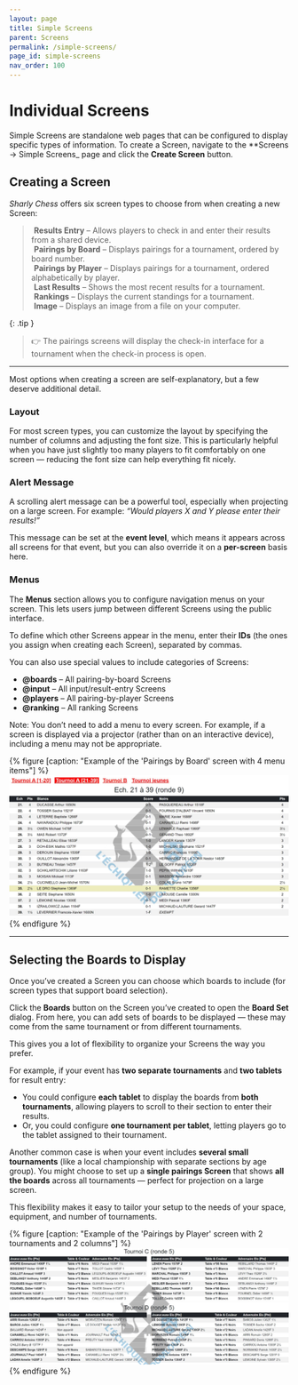 ```yaml
---
layout: page
title: Simple Screens
parent: Screens
permalink: /simple-screens/
page_id: simple-screens
nav_order: 100
---
```


# Individual Screens

Simple Screens are standalone web pages that can be configured to display specific types of information.
To create a Screen, navigate to the **Screens → Simple Screens_ page and click the **Create Screen** button.

## Creating a Screen

_Sharly Chess_ offers six screen types to choose from when creating a new Screen:

><i class="bi-pencil" style="padding-right: 0.3rem"></i> **Results Entry** – Allows players to check in and enter their results from a shared device.<br />
><i class="bi-card-list" style="padding-right: 0.3rem"></i> **Pairings by Board** – Displays pairings for a tournament, ordered by board number.<br />
><i class="bi-people" style="padding-right: 0.3rem"></i> **Pairings by Player** – Displays pairings for a tournament, ordered alphabetically by player.<br />
><i class="bi-1-square" style="padding-right: 0.3rem"></i> **Last Results** – Shows the most recent results for a tournament.<br />
><i class="bi-trophy" style="padding-right: 0.3rem"></i> **Rankings** – Displays the current standings for a tournament.<br />
><i class="bi-image" style="padding-right: 0.3rem"></i> **Image** – Displays an image from a file on your computer.

{: .tip }
> :point_right: The pairings screens will display the check-in interface for a tournament when the check-in process is open.

---

Most options when creating a screen are self-explanatory, but a few deserve additional detail.

### Layout

For most screen types, you can customize the layout by specifying the number of columns and adjusting the font size.
This is particularly helpful when you have just slightly too many players to fit comfortably on one screen — reducing the font size can help everything fit nicely.

### Alert Message

A scrolling alert message can be a powerful tool, especially when projecting on a large screen.
For example: *“Would players X and Y please enter their results!”*

This message can be set at the **event level**, which means it appears across all screens for that event, but you can also override it on a **per-screen** basis here.

### Menus

The **Menus** section allows you to configure navigation menus on your screen.
This lets users jump between different Screens using the public interface.

To define which other Screens appear in the menu, enter their **IDs** (the ones you assign when creating each Screen), separated by commas.

You can also use special values to include categories of Screens:

- **@boards** – All pairing-by-board Screens
- **@input** – All input/result-entry Screens
- **@players** – All pairing-by-player Screens
- **@ranking** – All ranking Screens

Note: You don’t need to add a menu to every screen. For example, if a screen is displayed via a projector (rather than on an interactive device), including a menu may not be appropriate.

{% figure [caption: "Example of the 'Pairings by Board' screen with 4 menu items"] %}
![Example of the 'Pairings by Board' screen with 4 menu items](/assets/images/menus-3.jpg)
{% endfigure %}

---

## Selecting the Boards to Display

Once you’ve created a Screen you can choose which boards to include (for screen types that support board selection).

Click the **Boards** button on the Screen you’ve created to open the **Board Set** dialog.
From here, you can add sets of boards to be displayed — these may come from the same tournament or from different tournaments.

This gives you a lot of flexibility to organize your Screens the way you prefer.

For example, if your event has **two separate tournaments** and **two tablets** for result entry:
  - You could configure **each tablet** to display the boards from **both tournaments**, allowing players to scroll to their section to enter their results.
  - Or, you could configure **one tournament per tablet**, letting players go to the tablet assigned to their tournament.

Another common case is when your event includes **several small tournaments** (like a local championship with separate sections by age group).
You might choose to set up a **single pairings Screen** that shows **all the boards** across all tournaments — perfect for projection on a large screen.

This flexibility makes it easy to tailor your setup to the needs of your space, equipment, and number of tournaments.

{% figure [caption: "Example of the 'Pairings by Player' screen with 2 tournaments and 2 columns"] %}
![Example of the 'Pairings by Player' screen with 2 tournaments and 2 columns](/assets/images/players-screen-multi.jpg)
{% endfigure %}
